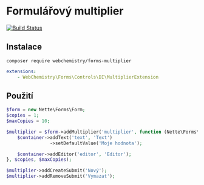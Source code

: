 # Formulářový multiplier

[![Build Status](https://travis-ci.org/WebChemistry/forms-multiplier.svg?branch=master)](https://travis-ci.org/WebChemistry/forms-multiplier)

## Instalace
```
composer require webchemistry/forms-multiplier
```

```yaml
extensions:
    - WebChemistry\Forms\Controls\DI\MultiplierExtension
```

## Použití

```php
$form = new Nette\Forms\Form;
$copies = 1;
$maxCopies = 10;

$multiplier = $form->addMultiplier('multiplier', function (Nette\Forms\Container $container) {
    $container->addText('text', 'Text')
                ->setDefaultValue('Moje hodnota');

    $container->addEditor('editor', 'Editor');
}, $copies, $maxCopies);

$multiplier->addCreateSubmit('Nový');
$multiplier->addRemoveSubmit('Vymazat');
```
